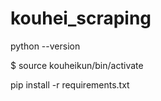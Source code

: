 # kouhei_scraping

python --version  

$ source kouheikun/bin/activate  

pip install -r requirements.txt  
